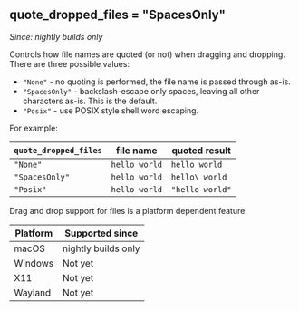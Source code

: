 ## quote_dropped_files = "SpacesOnly"

*Since: nightly builds only*

Controls how file names are quoted (or not) when dragging and dropping.
There are three possible values:

* `"None"` - no quoting is performed, the file name is passed through as-is.
* `"SpacesOnly"` - backslash-escape only spaces, leaving all other characters as-is.  This is the default.
* `"Posix"` - use POSIX style shell word escaping.

For example:

|`quote_dropped_files` |file name    |quoted result  |
|----------------------|-------------|---------------|
|`"None"`              |`hello world`|`hello world`  |
|`"SpacesOnly"`        |`hello world`|`hello\ world` |
|`"Posix"`             |`hello world`|`"hello world"`|

Drag and drop support for files is a platform dependent feature

|Platform  |Supported since    |
|----------|-------------------|
|macOS     |nightly builds only|
|Windows   |Not yet            |
|X11       |Not yet            |
|Wayland   |Not yet            |
